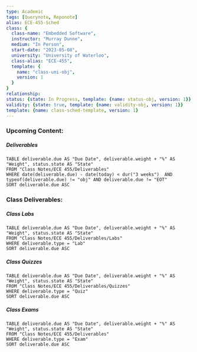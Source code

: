 ```yaml
---
type: Academic
tags: [Querynote, Reponote]
alias: ECE-455-Sched
class: {
  class-name: "Embedded Software",
  instructor: "Murray Dunne",
  medium: "In Person",
  start-date: "2023-05-08",
  university: "University of Waterloo",
  class-alias: "ECE-455",
  template: {
    name: "class-uni-obj",
    version: 1
  }
}
relationship: 
status: {state: In Progress, template: {name: status-obj, version: 1}}
validity: {state: true, template: {name: validity-obj, version: 1}}
template: {name: class-sched-template, version: 1} 
---
```

### Upcoming Content:
##### Deliverables
```dataview
TABLE deliverable.due AS "Due Date", deliverable.weight + "%" AS "Weight", status.state AS "State"
FROM "Class Notes/ECE 455/Deliverables"
WHERE date(deliverable.due) - date(today) < dur("3 weeks")  AND typeof(deliverable.due) != "obj" AND deliverable.due != "EOT"
SORT deliverable.due ASC
```


### Class Deliverables:
##### Class Labs
```dataview 
TABLE deliverable.due AS "Due Date", deliverable.weight + "%" AS "Weight", status.state AS "State"
FROM "Class Notes/ECE 455/Deliverables/Labs"
WHERE deliverable.type = "Lab"
SORT deliverable.due ASC
```

##### Class Quizzes
```dataview 
TABLE deliverable.due AS "Due Date", deliverable.weight + "%" AS "Weight", status.state AS "State"
FROM "Class Notes/ECE 455/Deliverables/Quizzes"
WHERE deliverable.type = "Quiz"
SORT deliverable.due ASC
```

##### Class Exams
```dataview 
TABLE deliverable.due AS "Due Date", deliverable.weight + "%" AS "Weight", status.state AS "State"
FROM "Class Notes/ECE 455/Deliverables"
WHERE deliverable.type = "Exam"
SORT deliverable.due ASC
```
